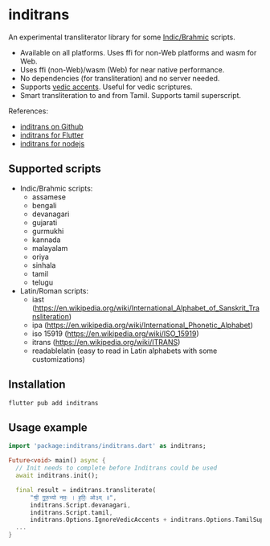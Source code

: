 # inditrans

An experimental transliterator library for some [Indic/Brahmic](https://en.wikipedia.org/wiki/Brahmic_scripts) scripts.

- Available on all platforms. Uses ffi for non-Web platforms and wasm for Web.
- Uses ffi (non-Web)/wasm (Web) for near native performance.
- No dependencies (for transliteration) and no server needed.
- Supports [vedic accents](https://en.wikipedia.org/wiki/Vedic_accent). Useful for vedic scriptures.
- Smart transliteration to and from Tamil. Supports tamil superscript.

References:

- [inditrans on Github](https://github.com/vm75/inditrans)
- [inditrans for Flutter](https://pub.dev/packages/inditrans)
- [inditrans for nodejs](https://www.npmjs.com/package/@vm75/inditrans)

## Supported scripts

- Indic/Brahmic scripts:
  - assamese
  - bengali
  - devanagari
  - gujarati
  - gurmukhi
  - kannada
  - malayalam
  - oriya
  - sinhala
  - tamil
  - telugu
- Latin/Roman scripts:
  - iast (https://en.wikipedia.org/wiki/International_Alphabet_of_Sanskrit_Transliteration)
  - ipa (https://en.wikipedia.org/wiki/International_Phonetic_Alphabet)
  - iso 15919 (https://en.wikipedia.org/wiki/ISO_15919)
  - itrans (https://en.wikipedia.org/wiki/ITRANS)
  - readablelatin (easy to read in Latin alphabets with some customizations)

## Installation

```
flutter pub add inditrans
```

## Usage example

```dart
import 'package:inditrans/inditrans.dart' as inditrans;

Future<void> main() async {
  // Init needs to complete before Inditrans could be used
  await inditrans.init();

  final result = inditrans.transliterate(
      "श्री॒ गु॒रु॒भ्यो नमः॒ । ह॒रिः॒ ओ३म् ॥",
      inditrans.Script.devanagari,
      inditrans.Script.tamil,
      inditrans.Options.IgnoreVedicAccents + inditrans.Options.TamilSuperscripted);
  ...
}
```
